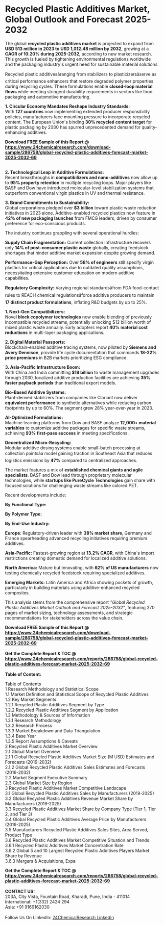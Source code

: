 <h1>Recycled Plastic Additives Market, Global Outlook and Forecast 2025-2032</h1><p>The global <strong>recycled plastic additives market</strong> is projected to expand from <strong>USD 513 million in 2023 to USD 1,012.48 million by 2032</strong>, growing at a <strong>CAGR of 10.20% during 2025-2032</strong>, according to new market research. This growth is fueled by tightening environmental regulations worldwide and the packaging industry's urgent need for sustainable material solutions.</p><p>Recycled plastic additivesâranging from stabilizers to plasticizersâserve as critical performance enhancers that restore degraded polymer properties during recycling cycles. These formulations enable <strong>closed-loop material flows</strong> while meeting stringent durability requirements in sectors like food packaging and automotive manufacturing.</p><p><strong>1. Circular Economy Mandates Reshape Industry Standards:</strong><br>
With <strong>127 countries</strong> now implementing extended producer responsibility policies, manufacturers face mounting pressure to incorporate recycled content. The European Union's binding <strong>30% recycled content target</strong> for plastic packaging by 2030 has spurred unprecedented demand for quality-enhancing additives.</p><div><b>Download FREE Sample of this Report @ 
            <a href="https://www.24chemicalresearch.com/download-sample/286758/global-recycled-plastic-additives-forecast-market-2025-2032-69">
            https://www.24chemicalresearch.com/download-sample/286758/global-recycled-plastic-additives-forecast-market-2025-2032-69</a></b></div><br><p><strong>2. Technological Leap in Additive Formulations:</strong><br>
Recent breakthroughs in <strong>compatibilizers and nano-additives</strong> now allow up to <strong>95% property retention</strong> in multiple recycling loops. Major players like BASF and Dow have introduced molecular-level stabilization systems that outperform conventional virgin plastics in UV and thermal resistance.</p><p><strong>3. Brand Commitments to Sustainability:</strong><br>
Global corporations pledged over <strong>$3 billion</strong> toward plastic waste reduction initiatives in 2023 alone. Additive-enabled recycled plastics now feature in <strong>42% of new packaging launches</strong> from FMCG leaders, driven by consumer preference for eco-conscious products.</p><p>The industry continues grappling with several operational hurdles:</p><p><strong>Supply Chain Fragmentation:</strong> Current collection infrastructure recovers only <strong>14% of post-consumer plastic waste</strong> globally, creating feedstock shortages that hinder additive market expansion despite growing demand.</p><p><strong>Performance-Gap Perception:</strong> Over <strong>58% of engineers</strong> still specify virgin plastics for critical applications due to outdated quality assumptions, necessitating extensive customer education on modern additive capabilities.</p><p><strong>Regulatory Complexity:</strong> Varying regional standardsâfrom FDA food-contact rules to REACH chemical regulationsâforce additive producers to maintain <strong>17 distinct product formulations</strong>, inflating R&amp;D budgets by up to 25%.</p><p><strong>1. Next-Gen Compatibilizers:</strong><br>
Novel <strong>block copolymer technologies</strong> now enable blending of previously incompatible recycled streams, potentially unlocking $12 billion worth of mixed plastic waste annually. Early adopters report <strong>40% material cost reductions</strong> in multi-layer packaging applications.</p><p><strong>2. Digital Material Passports:</strong><br>
Blockchain-enabled additive tracing systems, now piloted by <strong>Siemens and Avery Dennison</strong>, provide life cycle documentation that commands <strong>18-22% price premiums</strong> in B2B markets prioritizing ESG compliance.</p><p><strong>3. Asia-Pacific Infrastructure Boom:</strong><br>
With China and India committing <strong>$18 billion</strong> to waste management upgrades through 2030, localized additive production facilities are achieving <strong>35% faster payback periods</strong> than traditional export models.</p><p><strong>Bio-Based Additive Systems:</strong><br>
	Plant-derived stabilizers from companies like Clariant now deliver <strong>equivalent performance</strong> to synthetic alternatives while reducing carbon footprints by up to 60%. The segment grew 28% year-over-year in 2023.</p><p><strong>AI-Optimized Formulations:</strong><br>
	Machine learning platforms from Dow and BASF analyze <strong>12,000+ material variables</strong> to customize additive packages for specific waste streams, achieving <strong>93% first-pass success</strong> in meeting specifications.</p><p><strong>Decentralized Micro-Recycling:</strong><br>
	Modular additive dosing systems enable small-batch processing at collection pointsâa model gaining traction in Southeast Asia that reduces logistics emissions by <strong>47%</strong> compared to centralized approaches.</p><p>The market features a mix of <strong>established chemical giants and agile specialists</strong>. BASF and Dow lead through proprietary molecular technologies, while <strong>startups like PureCycle Technologies</strong> gain share with focused solutions for challenging waste streams like colored PET.</p><p>Recent developments include:</p><p><strong>By Functional Type:</strong></p><p><strong>By Polymer Type:</strong></p><p><strong>By End-Use Industry:</strong></p><p><strong>Europe:</strong> Regulatory-driven leader with <strong>38% market share</strong>, Germany and France spearheading advanced recycling initiatives requiring premium additives.</p><p><strong>Asia-Pacific:</strong> Fastest-growing region at <strong>13.2% CAGR</strong>, with China's import restrictions creating domestic demand for localized additive solutions.</p><p><strong>North America:</strong> Mature but innovating, with <strong>62% of US manufacturers</strong> now testing chemically recycled feedstock requiring specialized additives.</p><p><strong>Emerging Markets:</strong> Latin America and Africa showing pockets of growth, particularly in building materials using additive-enhanced recycled composites.</p><p>This analysis stems from the comprehensive report <em>"Global Recycled Plastic Additives Market Outlook and Forecast 2025-2032"</em>, featuring 270 pages of market sizing, technology assessments, and strategic recommendations for stakeholders across the value chain.</p><div><b>Download FREE Sample of this Report @ 
            <a href="https://www.24chemicalresearch.com/download-sample/286758/global-recycled-plastic-additives-forecast-market-2025-2032-69">
            https://www.24chemicalresearch.com/download-sample/286758/global-recycled-plastic-additives-forecast-market-2025-2032-69</a></b></div><br><div><b>Get the Complete Report & TOC @ 
            <a href="https://www.24chemicalresearch.com/reports/286758/global-recycled-plastic-additives-forecast-market-2025-2032-69">
            https://www.24chemicalresearch.com/reports/286758/global-recycled-plastic-additives-forecast-market-2025-2032-69</a></b></div><br>
            <b>Table of Content:</b><p>Table of Contents<br />
1 Research Methodology and Statistical Scope<br />
1.1 Market Definition and Statistical Scope of Recycled Plastic Additives<br />
1.2 Key Market Segments<br />
1.2.1 Recycled Plastic Additives Segment by Type<br />
1.2.2 Recycled Plastic Additives Segment by Application<br />
1.3 Methodology & Sources of Information<br />
1.3.1 Research Methodology<br />
1.3.2 Research Process<br />
1.3.3 Market Breakdown and Data Triangulation<br />
1.3.4 Base Year<br />
1.3.5 Report Assumptions & Caveats<br />
2 Recycled Plastic Additives Market Overview<br />
2.1 Global Market Overview<br />
2.1.1 Global Recycled Plastic Additives Market Size (M USD) Estimates and Forecasts (2019-2032)<br />
2.1.2 Global Recycled Plastic Additives Sales Estimates and Forecasts (2019-2032)<br />
2.2 Market Segment Executive Summary<br />
2.3 Global Market Size by Region<br />
3 Recycled Plastic Additives Market Competitive Landscape<br />
3.1 Global Recycled Plastic Additives Sales by Manufacturers (2019-2025)<br />
3.2 Global Recycled Plastic Additives Revenue Market Share by Manufacturers (2019-2025)<br />
3.3 Recycled Plastic Additives Market Share by Company Type (Tier 1, Tier 2, and Tier 3)<br />
3.4 Global Recycled Plastic Additives Average Price by Manufacturers (2019-2025)<br />
3.5 Manufacturers Recycled Plastic Additives Sales Sites, Area Served, Product Type<br />
3.6 Recycled Plastic Additives Market Competitive Situation and Trends<br />
3.6.1 Recycled Plastic Additives Market Concentration Rate<br />
3.6.2 Global 5 and 10 Largest Recycled Plastic Additives Players Market Share by Revenue<br />
3.6.3 Mergers & Acquisitions, Expa</p><div><b>Get the Complete Report & TOC @ 
            <a href="https://www.24chemicalresearch.com/reports/286758/global-recycled-plastic-additives-forecast-market-2025-2032-69">
            https://www.24chemicalresearch.com/reports/286758/global-recycled-plastic-additives-forecast-market-2025-2032-69</a></b></div><br><b>CONTACT US:</b><br>
            203A, City Vista, Fountain Road, Kharadi, Pune, India - 411014<br>
            International: +1(332) 2424 294<br>
            Asia: +91 9169162030 <br><br>
            Follow Us On LinkedIn: <a href="https://www.linkedin.com/company/24chemicalresearch/">24ChemicalResearch LinkedIn</a>